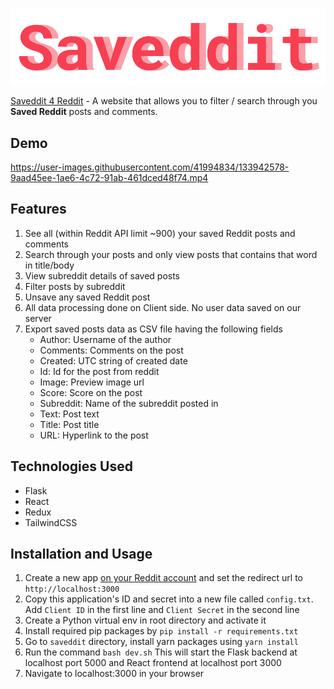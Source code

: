![Saveddit](media/logo.png)

[Saveddit 4 Reddit](https://ahmed-zubair-1998.github.io/Saveddit/) - A website that allows you to filter / search through you **Saved Reddit** posts and comments.

## Demo



https://user-images.githubusercontent.com/41994834/133942578-9aad45ee-1ae6-4c72-91ab-461dced48f74.mp4



## Features

1. See all (within Reddit API limit ~900) your saved Reddit posts and comments
2. Search through your posts and only view posts that contains that word in title/body
3. View subreddit details of saved posts
4. Filter posts by subreddit
5. Unsave any saved Reddit post
6. All data processing done on Client side. No user data saved on our server
7. Export saved posts data as CSV file having the following fields
    - Author: Username of the author
    - Comments: Comments on the post
    - Created: UTC string of created date
    - Id: Id for the post from reddit
    - Image: Preview image url
    - Score: Score on the post
    - Subreddit: Name of the subreddit posted in
    - Text: Post text
    - Title: Post title
    - URL: Hyperlink to the post

## Technologies Used

- Flask
- React
- Redux
- TailwindCSS

## Installation and Usage

1. Create a new app [on your Reddit account](https://www.reddit.com/prefs/apps/) and set the redirect url to `http://localhost:3000`
2. Copy this application's ID and secret into a new file called `config.txt`. Add `Client ID` in the first line and `Client Secret` in the second line
3. Create a Python virtual env in root directory and activate it
4. Install required pip packages by
`pip install -r requirements.txt`
5. Go to `saveddit` directory, install yarn packages using
`yarn install`
6. Run the command
`bash dev.sh`
This will start the Flask backend at localhost port 5000 and React frontend at localhost port 3000
7. Navigate to localhost:3000 in your browser
